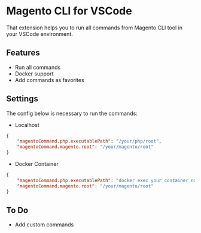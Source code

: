 # Magento CLI for VSCode

That extension helps you to run all commands from Magento CLI tool in your VSCode environment.

## Features
- Run all commands
- Docker support
- Add commands as favorites 

## Settings
The config below is necessary to run the commands:

- Localhost
```json
{
    "magentoCommand.php.executablePath": "/your/php/root",
    "magentoCommand.magento.root": "/your/magento/root"
}
```

- Docker Container

```json
{
    "magentoCommand.php.executablePath": "docker exec your_container_name",
    "magentoCommand.magento.root": "/your/magento/root"
}
```

## To Do
- Add custom commands